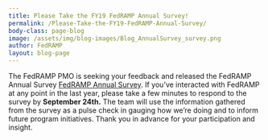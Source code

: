 ```yaml
---
title: Please Take the FY19 FedRAMP Annual Survey!
permalink: /Please-Take-the-FY19-FedRAMP-Annual-Survey/
body-class: page-blog
image: /assets/img/blog-images/Blog_AnnualSurvey_survey.png
author: FedRAMP
layout: blog-page
---
```

The FedRAMP PMO is seeking your feedback and released the FedRAMP Annual Survey <a href="https://feedback.gsa.gov/jfe/form/SV_a909oTEezNr3zFj">FedRAMP Annual Survey</a>. If you’ve interacted with FedRAMP at any point in the last year, please take a few minutes to respond to the survey by **September 24th.** 
The team will use the information gathered from the survey as a pulse check in gauging how we’re doing and to inform future program initiatives. 
Thank you in advance for your participation and insight. 
